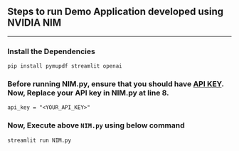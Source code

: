 Steps to run Demo Application developed using NVIDIA NIM
--

---

### Install the Dependencies

```shell
pip install pymupdf streamlit openai
```
### Before running NIM.py, ensure that you should have [API KEY](https://build.nvidia.com/explore/discover). Now, Replace your API key in NIM.py at line 8.
```shell
api_key = "<YOUR_API_KEY>"
```

### Now, Execute above ```NIM.py``` using below command
```shell
streamlit run NIM.py
```
